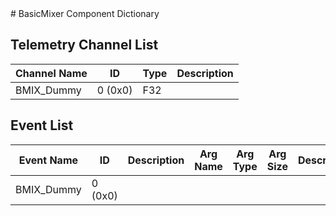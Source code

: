 <title>BasicMixer Component Dictionary</title>
# BasicMixer Component Dictionary


## Telemetry Channel List

|Channel Name|ID|Type|Description|
|---|---|---|---|
|BMIX_Dummy|0 (0x0)|F32||

## Event List

|Event Name|ID|Description|Arg Name|Arg Type|Arg Size|Description
|---|---|---|---|---|---|---|
|BMIX_Dummy|0 (0x0)|| | | | |

